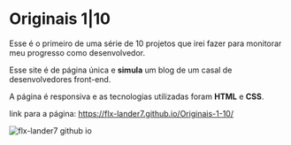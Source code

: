 # Originais 1|10

Esse é o primeiro de uma série de 10 projetos que irei fazer para monitorar meu progresso como desenvolvedor.

Esse site é de página única e **simula** um blog de um casal de desenvolvedores front-end. 

A página é responsiva e as tecnologias utilizadas foram **HTML** e **CSS**.

link para a página: 
https://flx-lander7.github.io/Originais-1-10/

![flx-lander7 github io](https://user-images.githubusercontent.com/96532223/151669222-41c25a5c-c567-455a-aca9-b4ec3c8af838.png)
